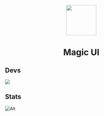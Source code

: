 <div align="center">
<img src="https://avatars.githubusercontent.com/u/166878038?s=200&v=4" width="100px">
<h1 >Magic UI</h1>
</div>

## Devs

<a href="https://github.com/Khujamovcodes/Magic-UI/graphs/contributors">
  <img src="https://contrib.rocks/image?repo=Khujamovcodes/Magic-UI" />
</a>

## Stats

![Alt](https://repobeats.axiom.co/api/embed/9307eb49ed45533259f4d8056dae8939d978f843.svg "Repobeats analytics image")
